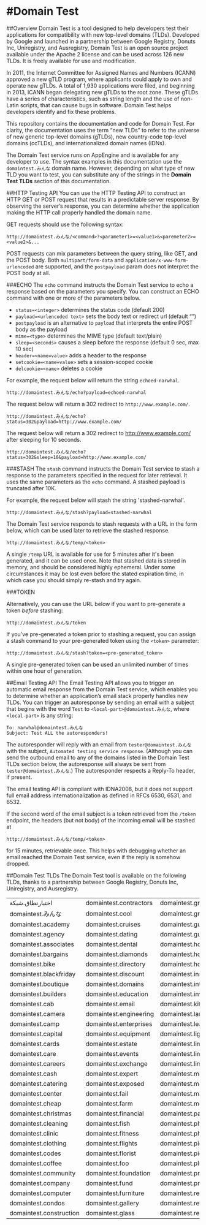 #Domain Test
===========

##Overview
Domain Test is a tool designed to help developers test their applications for compatibility with new top-level domains (TLDs). Developed by Google and launched in a partnership between Google Registry, Donuts Inc, Uniregistry, and Ausregistry, Domain Test is an open source project available under the Apache 2 license and can be used across 126 new TLDs. It is freely available for use and modification.

In 2011, the Internet Committee for Assigned Names and Numbers (ICANN) approved a new gTLD program, where applicants could apply to own and operate new gTLDs. A total of 1,930 applications were filed, and beginning in 2013, ICANN began delegating new gTLDs to the root zone. These gTLDs have a series of characteristics, such as string length and the use of non-Latin scripts, that can cause bugs in software. Domain Test helps developers identify and fix these problems.

This repository contains the documentation and code for Domain Test. For clarity, the documentation uses the term “new TLDs” to refer to the universe of new generic top-level domains (gTLDs), new country-code top-level domains (ccTLDs), and internationalized domain names (IDNs). 

The Domain Test service runs on AppEngine and is available for any developer to use. The syntax examples in this documentation use the `domaintest.みんな` domain name. However, depending on what type of new TLD you want to test, you can substitute any of the strings in the **Domain Test TLDs** section of this documentation.

##HTTP Testing API
You can use the HTTP Testing API to construct an HTTP GET or POST request that results in a predictable server response. By observing the server’s response, you can determine whether the application making the HTTP call properly handled the domain name. 

GET requests should use the following syntax:

`http://domaintest.みんな/<command>?<parameter1>=<value1>&<paremeter2>=<value2>&...`

POST requests can mix parameters between the query string, like GET, and the POST body. Both `multipart/form-data` and `application/x-www-form-urlencoded` are supported, and the `postpayload` param does not interpret the POST body at all.

###ECHO
The `echo` command instructs the Domain Test service to echo a response based on the parameters you specify. You can construct an ECHO command with one or more of the parameters below.

  - `status=<integer>` determines the status code (default 200)
  - `payload=<urlencoded text>` sets the body text or redirect url (default “”)
  - `postpayload` is an alternative to `payload` that interprets the entire POST body as the payload
  - `mime=<type>` determines the MIME type (default text/plain)
  - `sleep=<seconds>` causes a sleep before the response (default 0 sec, max 10 sec)
  - `header=<name=value>` adds a header to the response
  - `setcookie=<name=value>` sets a session-scoped cookie
  - `delcookie=<name>` deletes a cookie

For example, the request below will return the string `echoed-narwhal`.

`http://domaintest.みんな/echo?payload=echoed-narwhal`

The request below will return a 302 redirect to `http://www.example.com/`.

`http://domaintest.みんな/echo?status=302&payload=http://www.example.com/`

The request below will return a 302 redirect to http://www.example.com/ after sleeping for 10 seconds.

`http://domaintest.みんな/echo?status=302&sleep=10&payload=http://www.example.com/`

###STASH
The `stash` command instructs the Domain Test service to stash a response to the parameters specified in the request for later retrieval. It uses the same parameters as the `echo` command. A stashed payload is truncated after 10K.

For example, the request below will stash the string 'stashed-narwhal'.

`http://domaintest.みんな/stash?payload=stashed-narwhal`

The Domain Test service responds to stash requests with a URL in the form below, which can be used later to retrieve the stashed response.

`http://domaintest.みんな/temp/<token>`

A single `/temp` URL is available for use for 5 minutes after it's been generated, and it can be used once. Note that stashed data is stored in memory, and should be considered highly ephemeral. Under some circumstances it may be lost even before the stated expiration time, in which case you should simply re-stash and try again.

###TOKEN

Alternatively, you can use the URL below if you want to pre-generate a token *before* stashing:

`http://domaintest.みんな/token`

If you’ve pre-generated a token prior to stashing a request, you can assign a stash command to your pre-generated token using the `<token>` parameter:

`http://domaintest.みんな/stash?token=<pre-generated_token>`

A single pre-generated token can be used an unlimited number of times within one hour of generation.

##Email Testing API
The Email Testing API allows you to trigger an automatic email response from the Domain Test service, which enables you to determine whether an application’s email stack properly handles new TLDs. You can trigger an autoresponse by sending an email with a subject that begins with the word `Test` to `<local-part>@domaintest.みんな`, where `<local-part>` is any string:

```
To: narwhal@domaintest.みんな
Subject: Test ALL the autoresponders! 
```

The autoresponder will reply with an email from `tester@domaintest.みんな` with the subject, `Automated testing service response`. (Although you can send the outbound email to any of the domains listed in the Domain Test TLDs section below, the autoresponse will always be sent from `tester@domaintest.みんな`.) The autoresponder respects a Reply-To header, if present.

The email testing API is compliant with IDNA2008, but it does not support full email address internationalization as defined in RFCs 6530, 6531, and 6532. 

If the second word of the email subject is a token retrieved from the `/token` endpoint, the headers (but not body) of the incoming email will be stashed at 

`http://domaintest.みんな/temp/<token>`

for 15 minutes, retrievable once. This helps with debugging whether an email reached the Domain Test service, even if the reply is somehow dropped.

##Domain Test TLDs
The Domain Test tool is available on the following TLDs, thanks to a partnership between Google Registry, Donuts Inc, Uniregistry, and Ausregistry.

<table>
<tbody>
<tr>
<td>اختبارنطاق.شبكة</td>
<td>domaintest.contractors</td>
<td>domaintest.graphics</td>
<td>domaintest.repair</td>
</tr>
<tr>
<td>domaintest.みんな</td>
<td>domaintest.cool</td>
<td>domaintest.gripe</td>
<td>domaintest.report</td>
</tr>
<tr>
<td>domaintest.academy</td>
<td>domaintest.cruises</td>
<td>domaintest.guitars</td>
<td>domaintest.schule</td>
</tr>
<tr>
<td>domaintest.agency</td>
<td>domaintest.dating</td>
<td>domaintest.guru</td>
<td>domaintest.services</td>
</tr>
<tr>
<td>domaintest.associates</td>
<td>domaintest.dental</td>
<td>domaintest.holdings</td>
<td>domaintest.shoes</td>
</tr>
<tr>
<td>domaintest.bargains</td>
<td>domaintest.diamonds</td>
<td>domaintest.holiday</td>
<td>domaintest.singles</td>
</tr>
<tr>
<td>domaintest.bike</td>
<td>domaintest.directory</td>
<td>domaintest.house</td>
<td>domaintest.solar</td>
</tr>
<tr>
<td>domaintest.blackfriday</td>
<td>domaintest.discount</td>
<td>domaintest.institute</td>
<td>domaintest.solutions</td>
</tr>
<tr>
<td>domaintest.boutique</td>
<td>domaintest.domains</td>
<td>domaintest.international</td>
<td>domaintest.support</td>
</tr>
<tr>
<td>domaintest.builders</td>
<td>domaintest.education</td>
<td>domaintest.investments</td>
<td>domaintest.surgery</td>
</tr>
<tr>
<td>domaintest.cab</td>
<td>domaintest.email</td>
<td>domaintest.kitchen</td>
<td>domaintest.systems</td>
</tr>
<tr>
<td>domaintest.camera</td>
<td>domaintest.engineering</td>
<td>domaintest.land</td>
<td>domaintest.tax</td>
</tr>
<tr>
<td>domaintest.camp</td>
<td>domaintest.enterprises</td>
<td>domaintest.lease</td>
<td>domaintest.technology</td>
</tr>
<tr>
<td>domaintest.capital</td>
<td>domaintest.equipment</td>
<td>domaintest.lighting</td>
<td>domaintest.tienda</td>
</tr>
<tr>
<td>domaintest.cards</td>
<td>domaintest.estate</td>
<td>domaintest.limited</td>
<td>domaintest.tips</td>
</tr>
<tr>
<td>domaintest.care</td>
<td>domaintest.events</td>
<td>domaintest.limo</td>
<td>domaintest.today</td>
</tr>
<tr>
<td>domaintest.careers</td>
<td>domaintest.exchange</td>
<td>domaintest.link</td>
<td>domaintest.town</td>
</tr>
<tr>
<td>domaintest.cash</td>
<td>domaintest.expert</td>
<td>domaintest.maison</td>
<td>domaintest.toys</td>
</tr>
<tr>
<td>domaintest.catering</td>
<td>domaintest.exposed</td>
<td>domaintest.management</td>
<td>domaintest.training</td>
</tr>
<tr>
<td>domaintest.center</td>
<td>domaintest.fail</td>
<td>domaintest.marketing</td>
<td>domaintest.university</td>
</tr>
<tr>
<td>domaintest.cheap</td>
<td>domaintest.farm</td>
<td>domaintest.media</td>
<td>domaintest.vacations</td>
</tr>
<tr>
<td>domaintest.christmas</td>
<td>domaintest.financial</td>
<td>domaintest.partners</td>
<td>domaintest.ventures</td>
</tr>
<tr>
<td>domaintest.cleaning</td>
<td>domaintest.fish</td>
<td>domaintest.photography</td>
<td>domaintest.viajes</td>
</tr>
<tr>
<td>domaintest.clinic</td>
<td>domaintest.fitness</td>
<td>domaintest.photos</td>
<td>domaintest.villas</td>
</tr>
<tr>
<td>domaintest.clothing</td>
<td>domaintest.flights</td>
<td>domaintest.pics</td>
<td>domaintest.vision</td>
</tr>
<tr>
<td>domaintest.codes</td>
<td>domaintest.florist</td>
<td>domaintest.pictures</td>
<td>domaintest.voyage</td>
</tr>
<tr>
<td>domaintest.coffee</td>
<td>domaintest.foo</td>
<td>domaintest.plumbing</td>
<td>domaintest.watch</td>
</tr>
<tr>
<td>domaintest.community</td>
<td>domaintest.foundation</td>
<td>domaintest.productions</td>
<td>domaintest.works</td>
</tr>
<tr>
<td>domaintest.company</td>
<td>domaintest.fund</td>
<td>domaintest.properties</td>
<td>domaintest.wtf</td>
</tr>
<tr>
<td>domaintest.computer</td>
<td>domaintest.furniture</td>
<td>domaintest.recipes</td>
<td>domaintest.zone</td>
</tr>
<tr>
<td>domaintest.condos</td>
<td>domaintest.gallery</td>
<td>domaintest.reisen</td>
<td></td>
</tr>
<tr>
<td>domaintest.construction</td>
<td>domaintest.glass</td>
<td>domaintest.rentals</td>
<td></td>
</tr>
</tbody>
</table>
